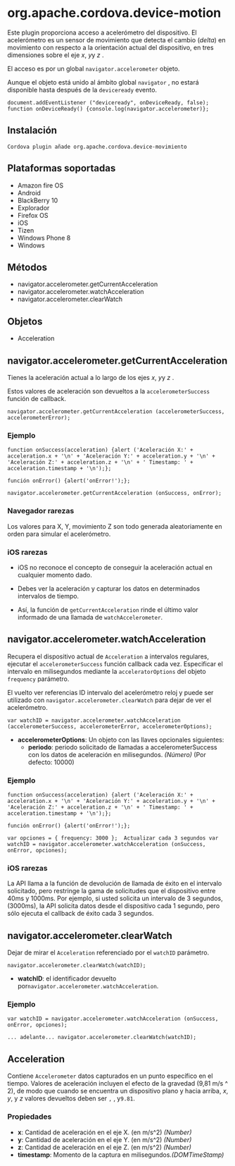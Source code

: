 <!---
    Licensed to the Apache Software Foundation (ASF) under one
    or more contributor license agreements.  See the NOTICE file
    distributed with this work for additional information
    regarding copyright ownership.  The ASF licenses this file
    to you under the Apache License, Version 2.0 (the
    "License"); you may not use this file except in compliance
    with the License.  You may obtain a copy of the License at

      http://www.apache.org/licenses/LICENSE-2.0

    Unless required by applicable law or agreed to in writing,
    software distributed under the License is distributed on an
    "AS IS" BASIS, WITHOUT WARRANTIES OR CONDITIONS OF ANY
    KIND, either express or implied.  See the License for the
    specific language governing permissions and limitations
    under the License.
-->

# org.apache.cordova.device-motion

Este plugin proporciona acceso a acelerómetro del dispositivo. El acelerómetro es un sensor de movimiento que detecta el cambio (*delta*) en movimiento con respecto a la orientación actual del dispositivo, en tres dimensiones sobre el eje *x*, *y*y *z* .

El acceso es por un global `navigator.accelerometer` objeto.

Aunque el objeto está unido al ámbito global `navigator` , no estará disponible hasta después de la `deviceready` evento.

    document.addEventListener ("deviceready", onDeviceReady, false);
    function onDeviceReady() {console.log(navigator.accelerometer)};
    

## Instalación

    Cordova plugin añade org.apache.cordova.device-movimiento
    

## Plataformas soportadas

*   Amazon fire OS
*   Android
*   BlackBerry 10
*   Explorador
*   Firefox OS
*   iOS
*   Tizen
*   Windows Phone 8
*   Windows

## Métodos

*   navigator.accelerometer.getCurrentAcceleration
*   navigator.accelerometer.watchAcceleration
*   navigator.accelerometer.clearWatch

## Objetos

*   Acceleration

## navigator.accelerometer.getCurrentAcceleration

Tienes la aceleración actual a lo largo de los ejes *x*, *y*y *z* .

Estos valores de aceleración son devueltos a la `accelerometerSuccess` función de callback.

    navigator.accelerometer.getCurrentAcceleration (accelerometerSuccess, accelerometerError);
    

### Ejemplo

    function onSuccess(acceleration) {alert ('Aceleración X:' + acceleration.x + '\n' + 'Aceleración Y:' + acceleration.y + '\n' + 'Aceleración Z:' + acceleration.z + '\n' + ' Timestamp: ' + acceleration.timestamp + '\n');};
    
    función onError() {alert('onError!');};
    
    navigator.accelerometer.getCurrentAcceleration (onSuccess, onError);
    

### Navegador rarezas

Los valores para X, Y, movimiento Z son todo generada aleatoriamente en orden para simular el acelerómetro.

### iOS rarezas

*   iOS no reconoce el concepto de conseguir la aceleración actual en cualquier momento dado.

*   Debes ver la aceleración y capturar los datos en determinados intervalos de tiempo.

*   Así, la función de `getCurrentAcceleration` rinde el último valor informado de una llamada de `watchAccelerometer`.

## navigator.accelerometer.watchAcceleration

Recupera el dispositivo actual de `Acceleration` a intervalos regulares, ejecutar el `accelerometerSuccess` función callback cada vez. Especificar el intervalo en milisegundos mediante la `acceleratorOptions` del objeto `frequency` parámetro.

El vuelto ver referencias ID intervalo del acelerómetro reloj y puede ser utilizado con `navigator.accelerometer.clearWatch` para dejar de ver el acelerómetro.

    var watchID = navigator.accelerometer.watchAcceleration (accelerometerSuccess, accelerometerError, accelerometerOptions);
    

*   **accelerometerOptions**: Un objeto con las llaves opcionales siguientes: 
    *   **periodo**: periodo solicitado de llamadas a accelerometerSuccess con los datos de aceleración en milisegundos. *(Número)* (Por defecto: 10000)

### Ejemplo

    function onSuccess(acceleration) {alert ('Aceleración X:' + acceleration.x + '\n' + 'Aceleración Y:' + acceleration.y + '\n' + 'Aceleración Z:' + acceleration.z + '\n' + ' Timestamp: ' + acceleration.timestamp + '\n');};
    
    función onError() {alert('onError!');};
    
    var opciones = { frequency: 3000 };  Actualizar cada 3 segundos var watchID = navigator.accelerometer.watchAcceleration (onSuccess, onError, opciones);
    

### iOS rarezas

La API llama a la función de devolución de llamada de éxito en el intervalo solicitado, pero restringe la gama de solicitudes que el dispositivo entre 40ms y 1000ms. Por ejemplo, si usted solicita un intervalo de 3 segundos, (3000ms), la API solicita datos desde el dispositivo cada 1 segundo, pero sólo ejecuta el callback de éxito cada 3 segundos.

## navigator.accelerometer.clearWatch

Dejar de mirar el `Acceleration` referenciado por el `watchID` parámetro.

    navigator.accelerometer.clearWatch(watchID);
    

*   **watchID**: el identificador devuelto por`navigator.accelerometer.watchAcceleration`.

### Ejemplo

    var watchID = navigator.accelerometer.watchAcceleration (onSuccess, onError, opciones);
    
    ... adelante... navigator.accelerometer.clearWatch(watchID);
    

## Acceleration

Contiene `Accelerometer` datos capturados en un punto específico en el tiempo. Valores de aceleración incluyen el efecto de la gravedad (9,81 m/s ^ 2), de modo que cuando se encuentra un dispositivo plano y hacia arriba, *x*, *y*, y *z* valores devueltos deben ser `` , `` , y`9.81`.

### Propiedades

*   **x**: Cantidad de aceleración en el eje X. (en m/s^2) *(Number)*
*   **y**: Cantidad de aceleración en el eje Y. (en m/s^2) *(Number)*
*   **z**: Cantidad de aceleración en el eje Z. (en m/s^2) *(Number)*
*   **timestamp**: Momento de la captura en milisegundos.*(DOMTimeStamp)*